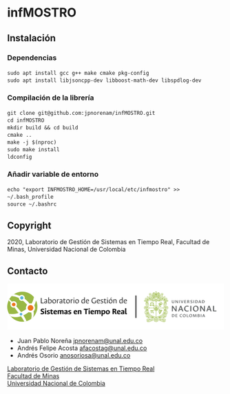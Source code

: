 # infMOSTRO

## Instalación

### Dependencias
`sudo apt install gcc g++ make cmake pkg-config`\
`sudo apt install libjsoncpp-dev libboost-math-dev libspdlog-dev`

### Compilación de la librería
`git clone git@github.com:jpnorenam/infMOSTRO.git`\
`cd infMOSTRO`\
`mkdir build && cd build`\
`cmake ..`\
`make -j $(nproc)`\
`sudo make install`\
`ldconfig`

### Añadir variable de entorno

`echo "export INFMOSTRO_HOME=/usr/local/etc/infmostro" >> ~/.bash_profile`\
`source ~/.bashrc`

## Copyright

2020, Laboratorio de Gestión de Sistemas en Tiempo Real, Facultad de Minas, Universidad Nacional de Colombia

## Contacto

[![LGSTR Logo](docs/LGSTR_logo.png)](https://sites.google.com/unal.edu.co/lab-gstr/)

- Juan Pablo Noreña <jpnorenam@unal.edu.co>
- Andrés Felipe Acosta <afacostag@unal.edu.co>
- Andrés Osorio <anosoriosa@unal.edu.co>

[Laboratorio de Gestión de Sistemas en Tiempo Real](https://sites.google.com/unal.edu.co/lab-gstr/) \
[Facultad de Minas](https://minas.medellin.unal.edu.co/) \
[Universidad Nacional de Colombia](https://unal.edu.co/)
